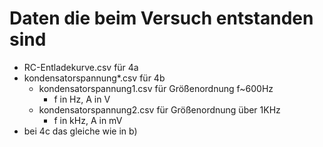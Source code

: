 # Daten die beim Versuch entstanden sind

* RC-Entladekurve.csv für 4a
* kondensatorspannung*.csv für 4b
  * kondensatorspannung1.csv für Größenordnung f~600Hz
    - f in Hz, A in V
  * kondensatorspannung2.csv für Größenordnung über 1KHz
    - f in kHz, A in mV
* bei 4c das gleiche wie in b)
